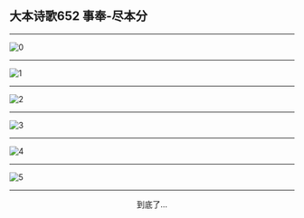 
## 大本诗歌652 事奉-尽本分
        
<div id="aplayer0"></div>

---

<img alt="0" data-original="/data/d0651/0">

---

<img alt="1" data-original="/data/d0651/1">

---

<img alt="2" data-original="/data/d0651/2">

---

<img alt="3" data-original="/data/d0651/3">

---

<img alt="4" data-original="/data/d0651/4">

---

<img alt="5" data-original="/data/d0651/5">

---

<p style="text-align: center">到底了...</p>

<script src="/js/dist-view.js"></script>

<script>
MAIN.id = 'd0651';
        
const ap0 = new APlayer({
    container: document.getElementById('aplayer0'),
    volume: 1,
    loop: 'none',
    preload: 'none',
    audio: [{
        name: '大本诗歌652.mp3',
        artist: '大本诗歌',
        url: 'https://res.wx.qq.com/voice/getvoice?mediaid=MzI0NTk3MDM5M18yMjQ3NDk1OTcx',
        cover: '/favicon'
    }]
});
</script>
